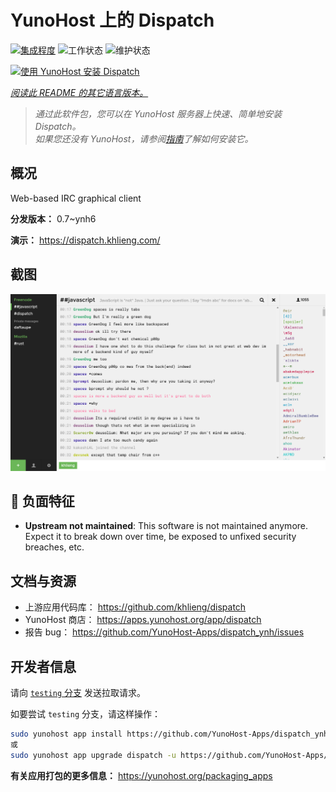 <!--
注意：此 README 由 <https://github.com/YunoHost/apps/tree/master/tools/readme_generator> 自动生成
请勿手动编辑。
-->

# YunoHost 上的 Dispatch

[![集成程度](https://dash.yunohost.org/integration/dispatch.svg)](https://ci-apps.yunohost.org/ci/apps/dispatch/) ![工作状态](https://ci-apps.yunohost.org/ci/badges/dispatch.status.svg) ![维护状态](https://ci-apps.yunohost.org/ci/badges/dispatch.maintain.svg)

[![使用 YunoHost 安装 Dispatch](https://install-app.yunohost.org/install-with-yunohost.svg)](https://install-app.yunohost.org/?app=dispatch)

*[阅读此 README 的其它语言版本。](./ALL_README.md)*

> *通过此软件包，您可以在 YunoHost 服务器上快速、简单地安装 Dispatch。*  
> *如果您还没有 YunoHost，请参阅[指南](https://yunohost.org/install)了解如何安装它。*

## 概况

Web-based IRC graphical client


**分发版本：** 0.7~ynh6

**演示：** <https://dispatch.khlieng.com/>

## 截图

![Dispatch 的截图](./doc/screenshots/screenshot.png)

## :red_circle: 负面特征

- **Upstream not maintained**: This software is not maintained anymore. Expect it to break down over time, be exposed to unfixed security breaches, etc.

## 文档与资源

- 上游应用代码库： <https://github.com/khlieng/dispatch>
- YunoHost 商店： <https://apps.yunohost.org/app/dispatch>
- 报告 bug： <https://github.com/YunoHost-Apps/dispatch_ynh/issues>

## 开发者信息

请向 [`testing` 分支](https://github.com/YunoHost-Apps/dispatch_ynh/tree/testing) 发送拉取请求。

如要尝试 `testing` 分支，请这样操作：

```bash
sudo yunohost app install https://github.com/YunoHost-Apps/dispatch_ynh/tree/testing --debug
或
sudo yunohost app upgrade dispatch -u https://github.com/YunoHost-Apps/dispatch_ynh/tree/testing --debug
```

**有关应用打包的更多信息：** <https://yunohost.org/packaging_apps>
